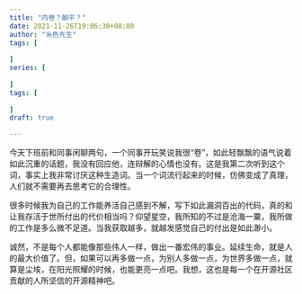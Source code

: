 ```yaml
---
title: "内卷？躺平？"
date: 2021-11-26T19:06:30+08:00
author: "糸色先生"
tags: [
    
]
series: [
    
]
tags: [
    
]
draft: true

---
```



今天下班前和同事闲聊两句，一个同事开玩笑说我很“卷”，如此轻飘飘的语气说着如此沉重的话题，我没有回应他，连辩解的心情也没有。这是我第二次听到这个词，事实上我非常讨厌这种生造词。当一个词流行起来的时候，仿佛变成了真理，人们就不需要再去思考它的合理性。

很多时候我为自己的工作能养活自己感到不解，写下如此漏洞百出的代码，真的和让我存活于世所付出的代价相当吗？仰望星空，我所知的不过是沧海一粟，我所做的工作是多么微不足道。当我获取越多，就越发感觉自己的付出是如此渺小。

诚然，不是每个人都能像那些伟人一样，做出一番宏伟的事业。延续生命，就是人的最大价值了。但，如果可以再多做一点，为别人多做一点，为世界多做一点，就算是尘埃，在阳光照耀的时候，也能更亮一点吧。我想，这也是每一个在开源社区贡献的人所坚信的开源精神吧。
